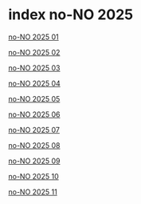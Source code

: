 # index no-NO 2025

<a href="./01">no-NO 2025 01</a>

<a href="./02">no-NO 2025 02</a>

<a href="./03">no-NO 2025 03</a>

<a href="./04">no-NO 2025 04</a>

<a href="./05">no-NO 2025 05</a>

<a href="./06">no-NO 2025 06</a>

<a href="./07">no-NO 2025 07</a>

<a href="./08">no-NO 2025 08</a>

<a href="./09">no-NO 2025 09</a>

<a href="./10">no-NO 2025 10</a>

<a href="./11">no-NO 2025 11</a>
